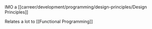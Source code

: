 IMO a [[carreer/development/programming/design-principles/Design Principles]]

Relates a lot to [[Functional Programming]]
